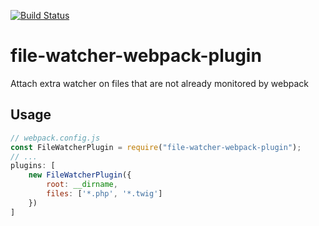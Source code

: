 [![Build Status](https://travis-ci.org/man27382210/watchFile-webpack-plugin.svg?branch=master)](https://travis-ci.org/man27382210/watchFile-webpack-plugin)
# file-watcher-webpack-plugin
Attach extra watcher on files that are not already monitored by webpack

## Usage
```javascript
// webpack.config.js
const FileWatcherPlugin = require("file-watcher-webpack-plugin");
// ...
plugins: [
    new FileWatcherPlugin({
        root: __dirname,
        files: ['*.php', '*.twig']
    })
]
```
